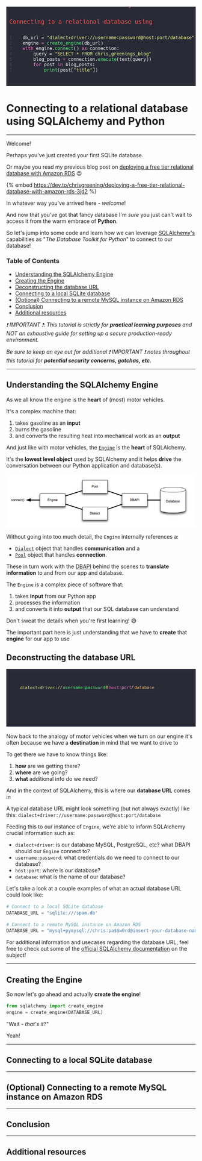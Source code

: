 ![Connecting to a relational database using SQLAlchemy and Python. Shows code snippet for connecting to a database.](./media/title%20image.gif)

# Connecting to a relational database using SQLAlchemy and Python

---

Welcome!

Perhaps you've just created your first SQLite database.

Or maybe you read my previous blog post on [deploying a free tier relational database with Amazon RDS](https://dev.to/chrisgreening/deploying-a-free-tier-relational-database-with-amazon-rds-3jd2) :wink:

{% embed https://dev.to/chrisgreening/deploying-a-free-tier-relational-database-with-amazon-rds-3jd2 %}

In whatever way you've arrived here - *welcome*!

And now that you've got that fancy database I'm _sure_ you just can't wait to access it from the warm embrace of **Python**.

So let's jump into some code and learn how we can leverage [SQLAlchemy's](https://www.sqlalchemy.org/) capabilities as "_The Database Toolkit for Python_" to connect to our database!

### Table of Contents
- [Understanding the SQLAlchemy Engine](#understanding-the-sqlalchemy-engine)
- [Creating the Engine]()
- [Deconstructing the database URL](#deconstructing-the-database-url)
- [Connecting to a local SQLite database](#connecting-to-a-local-sqlite-database)
- [(Optional) Connecting to a remote MySQL instance on Amazon RDS](#connecting-to-a-relational-database-using-sqlalchemy-and-python)
- [Conclusion](#conclusion)
- [Additional resources](#additional-resources)

_:exclamation: IMPORTANT :exclamation:: This tutorial is strictly for **practical learning purposes** and NOT an exhaustive guide for setting up a secure production-ready environment._

_Be sure to keep an eye out for additional :exclamation: IMPORTANT :exclamation: notes throughout this tutorial for **potential security concerns, gotchas, etc**_.

---

## Understanding the SQLAlchemy Engine
<a src="#understanding-the-sqlalchemy-engine"></a>

As we all know the engine is the **heart** of (most) motor vehicles.

It's a complex machine that:
1. takes gasoline as an **input**
2. burns the gasoline
3. and converts the resulting heat into mechanical work as an **output**

And just like with motor vehicles, the [`Engine`](https://docs.sqlalchemy.org/en/14/core/connections.html#sqlalchemy.engine.Engine) is the **heart** of SQLAlchemy.

It's the **lowest level object** used by SQLAlchemy and it helps **drive** the conversation between our Python application and database(s).

![Image showing the different layers between the database and our connection](media/engine%20configuration.PNG)

Without going into too much detail, the `Engine`
internally references a:
- [`Dialect`](https://docs.sqlalchemy.org/en/14/dialects/) object that handles **communication** and a
- [`Pool`](https://docs.sqlalchemy.org/en/14/core/pooling.html#sqlalchemy.pool.Pool) object that handles **connection**.

These in turn work with the [DBAPI](https://docs.sqlalchemy.org/en/14/glossary.html#term-DBAPI) behind the scenes to **translate information** to and from our app and database.

The `Engine` is a complex piece of software that:
1. takes **input** from our Python app
2. processes the information
3. and converts it into **output** that our SQL database can understand

Don't sweat the details when you're first learning! :sweat_smile:

The important part here is just understanding that we have to **create** that **engine** for our app to use

## Deconstructing the database URL
<a src="#deconstructing-the-database-url"></a>

![Animation showing the different parts of a SQLAlchemy connection string](./media/url%20connection%20string.gif)

Now back to the analogy of motor vehicles when we turn on our engine it's often because we have a **destination** in mind that we want to drive to

To get there we have to know things like:
1. **how** are we getting there?
2. **where** are we going?
3. **what** additional info do we need?

And in the context of SQLAlchemy, this is where our **database URL** comes in

A typical database URL might look something (but not always exactly) like this:
`dialect+driver://username:password@host:port/database`

Feeding this to our instance of `Engine`, we're able to inform SQLAlchemy crucial information such as:
- `dialect+driver`: is our database MySQL, PostgreSQL, etc? what DBAPI should our `Engine` connect to?
- `username:password`: what credentials do we need to connect to our database?
- `host:port`: where is our database?
- `database`: what is the name of our database?

Let's take a look at a couple examples of what an actual database URL could look like:

```python
# Connect to a local SQLite database
DATABASE_URL = "sqlite:///spam.db'
```

```python
# Connect to a remote MySQL instance on Amazon RDS
DATABASE_URL = "mysql+pymysql://chris:pa$$w0rd@insert-your-database-name.abcdefgh.us-east-1.rds.amazonaws.com:3306/mydatabase"
```

For additional information and usecases regarding the database URL, feel free to check out some of the [official SQLAlchemy documentation](https://docs.sqlalchemy.org/en/14/core/engines.html#database-urls) on the subject!

---

## Creating the Engine
<a src="#creating-the-engine"></a>

So now let's go ahead and actually **create the engine**!

```python
from sqlalchemy import create_engine
engine = create_engine(DATABASE_URL)
```

"Wait - _that's it_?"

Yeah!



---

## Connecting to a local SQLite database
<a src="#connecting-to-a-local-sqlite-database"></a>

---

## (Optional) Connecting to a remote MySQL instance on Amazon RDS
<a src="#connecting-to-a-remote-mysql-instance-on-amazon-rds"></a>

---

## Conclusion
<a src="#conclusion"></a>

---

## Additional resources
<a src="#additional-resources"></a>

